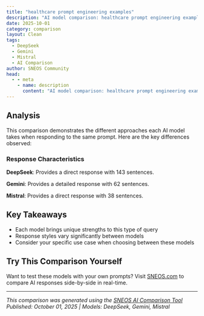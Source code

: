 ```yaml
---
title: "healthcare prompt engineering examples"
description: "AI model comparison: healthcare prompt engineering examples..."
date: 2025-10-01
category: comparison
layout: Clean
tags:
  - DeepSeek
  - Gemini
  - Mistral
  - AI Comparison
author: SNEOS Community
head:
  - - meta
    - name: description
      content: "AI model comparison: healthcare prompt engineering examples..."
---
```


<ChatComparison
  title="healthcare prompt engineering examples"
  prompt="healthcare prompt engineering examples"
  :responses='{"DeepSeek": "Of course. Here is a comprehensive guide to healthcare prompt engineering examples, broken down by key use cases and complexity.\n\n### Understanding Healthcare Prompt Engineering\n\n**Prompt Engineering** is the art and science of designing effective instructions (prompts) for Large Language Models (LLMs) to get the desired output. In healthcare, this is critical because the stakes are high\u2014accuracy, clarity, and safety are paramount.\n\n**Core Principles for Healthcare Prompts:**\n1. **Precision:** Be extremely specific and unambiguous.\n2. **Context is King:** Provide relevant background (e.g., \u0022You are a medical translator,\u0022 \u0022The patient is a 65-year-old male with diabetes\u0022).\n3. **Safety First:** Always include disclaimers that the output is for informational purposes and not a substitute for professional medical advice.\n4. **Iterate:** Test and refine your prompts based on the results.\n\n---\n\n### Example Categories \u0026 Use Cases\n\n---\n\n### Category 1: Clinical Support \u0026 Documentation\n\nThese prompts help clinicians with administrative tasks and initial information gathering, saving time and reducing burnout.\n\n#### 1. Symptom Checker \u0026 Triage Assistance\n**Goal:** To get a structured, differential diagnosis or triage advice based on presented symptoms.\n\n* **Simple Prompt:**\n \u003E \u0022List possible causes for a headache and fever.\u0022\n * *Problem:* Too vague. Could generate anything from a common cold to meningitis.\n\n* **Engineered Prompt (Better):**\n \u003E \u0022Act as a clinical decision support tool. A 30-year-old female presents with a sudden-onset, severe headache, fever of 38.5\u00B0C (101.3\u00B0F), and neck stiffness. She has no history of migraines. Generate a list of 3 potential differential diagnoses, ordered from most to least critical. For each, provide a brief 1-sentence rationale. Conclude with a clear recommendation on whether this warrants immediate emergency care, urgent care, or self-care.\n \u003E\n \u003E **Disclaimer:** This is an AI-generated suggestion for informational purposes only and is not a medical diagnosis. Always consult a healthcare professional for personal medical advice.\u0022\n\n#### 2. Medical Note Summarization \u0026 SOAP Note Generation\n**Goal:** To transform a messy patient encounter into a structured clinical note.\n\n* **Simple Prompt:**\n \u003E \u0022Write a patient note for a diabetic patient.\u0022\n * *Problem:* Uselessly generic.\n\n* **Engineered Prompt (Better):**\n \u003E \u0022You are an AI assistant designed to help a physician write a SOAP note.\n \u003E\n \u003E **Transcript of Patient Encounter:**\n \u003E \u0027Patient John Doe, 58, here for a follow-up on his type 2 diabetes. He says his fasting sugars have been running around 150-180 lately. He\u0027s been trying to walk more but finds it hard with his knee pain. He\u0027s still on metformin 1000mg twice daily. His blood pressure today is 142/88. He denies any chest pain or shortness of breath.\u0027\n \u003E\n \u003E **Instructions:** Based on the transcript above, generate a structured SOAP note.\n \u003E - **Subjective:** Summarize the patient\u0027s reported history and complaints.\n \u003E - **Objective:** List the vital signs and relevant data.\n \u003E - **Assessment:** Provide an assessment of his diabetes and hypertension.\n \u003E - **Plan:** Suggest a 3-point plan for medication, lifestyle, and follow-up.\n \u003E Use medical abbreviations where appropriate.\u0022\n\n#### 3. Patient Letter Generator\n**Goal:** To create clear, empathetic, and jargon-free communication for patients.\n\n* **Engineered Prompt:**\n \u003E \u0022Act as a primary care physician. Write a follow-up letter to a patient named Mrs. Emily Smith to inform her that her recent blood work shows she has pre-diabetes (HbA1c of 6.2%).\n \u003E\n \u003E **Tone:** Empathetic, encouraging, and clear. Avoid medical jargon.\n \u003E **Content:**\n \u003E 1. Clearly state the finding (pre-diabetes).\n \u003E 2. Explain what pre-diabetes means in simple terms.\n \u003E 3. Reassure her that this is a reversible condition with lifestyle changes.\n \u003E 4. Recommend 2-3 specific lifestyle modifications (e.g., diet, exercise).\n \u003E 5. Instruct her to schedule a follow-up appointment to discuss a plan.\n \u003E 6. Include a standard disclaimer about the letter not being a substitute for a consultation.\u0022\n\n---\n\n### Category 2: Patient Education \u0026 Communication\n\nThese prompts focus on translating complex medical information into language patients can understand.\n\n#### 1. Explaining Medical Conditions\n**Goal:** To generate a simple explanation of a disease or condition.\n\n* **Engineered Prompt:**\n \u003E \u0022Explain atrial fibrillation (AFib) to a 70-year-old patient with a high school education.\n \u003E\n \u003E **Format:** Use an analogy (e.g., like an \u0027electrical short circuit in the heart\u0027). Structure the explanation as follows:\n \u003E 1. **What is it?** (Simple definition)\n \u003E 2. **Why does it matter?** (Main risks, e.g., stroke)\n \u003E 3. **What can we do about it?** (General treatment goals: control heart rate, prevent clots)\n \u003E Keep the entire explanation under 300 words. Use bullet points for clarity.\u0022\n\n#### 2. Simplifying Discharge Instructions\n**Goal:** To make post-operative or discharge instructions easy to follow.\n\n* **Engineered Prompt:**\n \u003E \u0022You are a nurse creating simplified discharge instructions for a patient who just had knee arthroscopy.\n \u003E\n \u003E **Original Instructions:** \u0027Take Naproxen 500mg BID PRN for pain. Keep the surgical site clean and dry. Ambulate with assistance as tolerated. Watch for signs of infection like erythema, purulent drainage, or fever. Follow up with ortho in 10-14 days.\u0027\n \u003E\n \u003E **Task:** Rewrite these instructions for a 10th-grade reading level. Replace all medical jargon with simple language. Use a checklist format. Include clear \u0022Call Your Doctor If...\u0022 warning signs.\u0022\n\n---\n\n### Category 3: Medical Research \u0026 Data Analysis\n\nThese prompts help researchers and analysts process complex information more efficiently.\n\n#### 1. Summarizing Research Articles\n**Goal:** To quickly extract key findings from a dense medical paper.\n\n* **Engineered Prompt:**\n \u003E \u0022You are a medical researcher. Summarize the following clinical trial abstract using the \u0027PICO\u0027 framework.\n \u003E\n \u003E **P** (Population):\n \u003E **I** (Intervention):\n \u003E **C** (Comparison):\n \u003E **O** (Outcomes):\n \u003E\n \u003E Then, provide the key finding in one sentence and list two major limitations of the study mentioned in the abstract.\n \u003E\n \u003E **Abstract:** [Paste the abstract text here]\u0022\n\n#### 2. Generating ICD-10 Codes\n**Goal:** To assist medical coders by suggesting potential billing codes. (Note: This must always be verified by a human coder).\n\n* **Engineered Prompt:**\n \u003E \u0022Act as an expert medical coder. Based on the following clinical note snippet, suggest the top 3 most likely ICD-10-CM diagnosis codes. Provide the code and its full description.\n \u003E\n \u003E **Clinical Note Snippet:** \u0027Patient presents for follow-up of uncontrolled type 2 diabetes with associated hyperglycemia. Also addressing hypertensive chronic kidney disease, stage 3.\u0027\n \u003E\n \u003E **Disclaimer:** These are AI-generated suggestions and must be verified by a certified human coder against the complete medical record for accuracy.\u0022\n\n---\n\n### Category 4: Advanced \u0026 Specialized Applications\n\n#### 1. Medical Chatbot Dialogue\n**Goal:** To create a safe and helpful conversational agent for pre-consultation.\n\n* **Engineered Prompt (System Role):**\n \u003E \u0022You are \u0027MedAssist,\u0027 a friendly and cautious AI designed to collect information from a patient before a doctor\u0027s visit.\n \u003E\n \u003E **Your Core Rules:**\n \u003E 1. You NEVER provide a diagnosis.\n \u003E 2. You ONLY ask clarifying questions about symptoms, duration, severity, and medications.\n \u003E 3. You are empathetic and use simple language.\n \u003E 4. If a user describes a symptom that is severe (e.g., chest pain, difficulty breathing), you must immediately advise them to call emergency services or go to the nearest ER.\n \u003E\n \u003E **Your Task:** Greet the user and ask them to describe what brings them in today. Then, proceed to ask relevant follow-up questions to gather a clear history of present illness.\u0022\n\n#### 2. Generating Structured Data from Text\n**Goal:** To extract specific information from unstructured clinical text for databases or analytics.\n\n* **Engineered Prompt:**\n \u003E \u0022Extract the following entities from the clinical text below and present them in a JSON format:\n \u003E\n \u003E - \u0060medication_name\u0060\n \u003E - \u0060dosage\u0060\n \u003E - \u0060frequency\u0060\n \u003E - \u0060condition\u0060\n \u003E\n \u003E **Text:** \u0027The patient was advised to continue taking Lisinopril 10mg daily for his hypertension, and Metformin 500mg twice a day for his diabetes.\u0027\u0022\n\n### Key Takeaways for Healthcare Prompts\n\n* **Role-Playing (\u0060Act as...\u0060)** is extremely powerful for setting context.\n* **Structured Outputs** (JSON, bullet points, templates) force the model to be organized and precise.\n* **Iterative Refinement** is non-negotiable. Your first prompt will rarely be perfect. Analyze the output and adjust your prompt to fix its shortcomings.\n* **The Disclaimer is Mandatory.** This", "Gemini": "## Healthcare Prompt Engineering Examples\n\nHere are some examples of prompt engineering for various healthcare applications, categorized for clarity. Remember that the success of these prompts depends heavily on the specific model you\u0027re using and the quality of data it was trained on. Experimentation and iteration are key!\n\n**1. Medical Information \u0026 Education:**\n\n* **Prompt:** \u0022Explain the causes, symptoms, and treatments for [Disease Name] in simple, easy-to-understand language, suitable for a patient with limited medical knowledge.\u0022\n* **Prompt:** \u0022Summarize the latest research on [Drug Name] and its efficacy in treating [Condition].\u0022\n* **Prompt:** \u0022What are the common side effects of [Medication] and what should I do if I experience them?\u0022\n* **Prompt:** \u0022Compare and contrast the following treatments for [Disease Name]: [Treatment A], [Treatment B], and [Treatment C]. Include potential risks, benefits, and cost considerations.\u0022\n* **Prompt:** \u0022Create a quiz with 5 multiple-choice questions about [Medical Topic] with answers and explanations.\u0022\n\n**2. Patient Support \u0026 Triage:**\n\n* **Prompt:** \u0022I have [Symptom A], [Symptom B], and [Symptom C]. Could this be related to [Suspected Condition]? What should I do next?\u0022\n* **Prompt:** \u0022I have a [Level of Pain] pain in my [Body Part] after [Activity]. What could be the possible causes, and what home remedies can I try?\u0022\n* **Prompt:** \u0022I\u0027m feeling anxious about my upcoming [Medical Procedure]. Can you provide some tips for managing anxiety and preparing for the procedure?\u0022\n* **Prompt:** \u0022I\u0027m struggling to adhere to my new diet for [Medical Condition]. Can you provide some strategies and motivational tips to help me stay on track?\u0022\n* **Prompt:** \u0022Translate this medical instruction [Instruction in English] into Spanish, ensuring it\u0027s easy for a non-native speaker to understand.\u0022\n\n**3. Clinical Decision Support (Use with Caution - Requires Validation):**\n\n* **Prompt:** \u0022A 65-year-old male presents with chest pain, shortness of breath, and elevated troponin levels. Suggest possible diagnoses and initial management steps.\u0022 (This requires careful review by a trained professional!)\n* **Prompt:** \u0022What are the contraindications for prescribing [Medication] to a patient with [Condition A] and [Condition B]?\u0022\n* **Prompt:** \u0022Based on the following lab results [Paste Lab Results], what are the potential implications for a patient diagnosed with [Disease Name]?\u0022\n* **Prompt:** \u0022Suggest a differential diagnosis for a patient presenting with [Symptom A], [Symptom B], [Symptom C], and [Symptom D].\u0022 (Remember, this is for informational purposes only and should not replace professional judgment.)\n* **Prompt:** \u0022Outline the steps involved in performing a [Medical Procedure] according to current best practices.\u0022 (Verification is crucial here.)\n\n**4. Healthcare Administration \u0026 Workflow Optimization:**\n\n* **Prompt:** \u0022Write a draft email to patients reminding them of their upcoming appointments and outlining the necessary preparations.\u0022\n* **Prompt:** \u0022Summarize the key findings from this research article on [Topic] into a concise report suitable for presentation to hospital administrators.\u0022\n* **Prompt:** \u0022Create a standard operating procedure (SOP) for [Process in a Clinic], including steps, responsibilities, and relevant regulations.\u0022\n* **Prompt:** \u0022Generate a list of potential challenges and solutions for implementing a new electronic health record (EHR) system in a small clinic.\u0022\n* **Prompt:** \u0022Rephrase this paragraph to make it more concise and accessible to a broader audience: [Paste Text].\u0022\n\n**5. Research \u0026 Data Analysis (Requires Secure \u0026 Ethical Data Handling):**\n\n* **Prompt:** \u0022Identify potential correlations between [Variable A] and [Variable B] based on available data from [Source].\u0022 (Requires secure access to properly anonymized data and ethical considerations)\n* **Prompt:** \u0022What are the emerging trends in research on [Medical Topic] based on recent publications in [Journal A] and [Journal B]?\u0022\n* **Prompt:** \u0022Summarize the main arguments for and against the use of [New Technology] in [Specific Medical Application].\u0022\n\n**Important Considerations for Healthcare Prompts:**\n\n* **Accuracy is Paramount:** Healthcare prompts require extreme accuracy. Always double-check the information provided by the AI with reliable sources.\n* **Disclaimers are Essential:** Clearly state that the information provided by the AI is not a substitute for professional medical advice. Use phrases like \u0022This information is for educational purposes only and should not be used to diagnose or treat any medical condition.\u0022\n* **Data Privacy and Security:** Be extremely careful about sharing sensitive patient information with AI models. Ensure compliance with HIPAA and other relevant regulations. Preferably use models that are specifically designed for healthcare and prioritize privacy.\n* **Specificity is Key:** The more specific your prompt, the better the results will be. Provide as much context as possible.\n* **Iteration and Refinement:** Don\u0027t expect to get perfect results on the first try. Experiment with different prompts and refine them based on the AI\u0027s responses.\n* **Bias Awareness:** AI models can be biased based on the data they were trained on. Be aware of potential biases and take steps to mitigate them.\n* **Ethical Considerations:** Consider the ethical implications of using AI in healthcare, such as potential job displacement and the impact on the doctor-patient relationship.\n* **Validation:** Any information derived from AI should always be validated by a qualified healthcare professional before being used for patient care or any clinical decision-making.\n\n**Example of a Bad Prompt vs. a Good Prompt:**\n\n* **Bad Prompt:** \u0022Tell me about diabetes.\u0022 (Too broad, lacks context)\n* **Good Prompt:** \u0022Explain the difference between Type 1 and Type 2 diabetes, focusing on the underlying causes and typical treatment approaches. Present the information in a way that is easy for a non-medical person to understand.\u0022 (More specific, provides context, clarifies the desired outcome)\n\nBy following these guidelines and carefully crafting your prompts, you can leverage the power of AI to enhance various aspects of healthcare, while ensuring patient safety and ethical considerations remain a top priority. Remember to continuously evaluate and improve your prompts as AI technology evolves.\n", "Mistral": "Prompt engineering in healthcare involves crafting specific and detailed instructions to guide AI models in generating accurate, relevant, and ethical responses. Here are some examples of healthcare-related prompts across different tasks:\n\n1. **Symptom Checker**:\n - \u0022List possible causes for symptoms of headache, nausea, and blurred vision in a 45-year-old patient.\u0022\n - \u0022What could be the underlying condition if a patient experiences shortness of breath, chest pain, and fatigue?\u0022\n\n2. **Differential Diagnosis**:\n - \u0022Generate a differential diagnosis for a patient presenting with abdominal pain, fever, and vomiting.\u0022\n - \u0022What are the top five differential diagnoses for a patient with sudden onset of severe headache and neck stiffness?\u0022\n\n3. **Medication Recommendation**:\n - \u0022Suggest appropriate medications for a patient diagnosed with hypertension and type 2 diabetes.\u0022\n - \u0022What are the first-line treatments for a patient with major depressive disorder and no comorbidities?\u0022\n\n4. **Patient Education**:\n - \u0022Explain the importance of adhering to a prescribed medication regimen for a patient with chronic heart failure.\u0022\n - \u0022Provide dietary recommendations for a patient recently diagnosed with celiac disease.\u0022\n\n5. **Clinical Guidelines**:\n - \u0022Summarize the current clinical guidelines for managing acute myocardial infarction.\u0022\n - \u0022What are the key points in the latest guidelines for the treatment of asthma in adults?\u0022\n\n6. **Medical Research**:\n - \u0022Summarize the findings of recent studies on the effectiveness of immunotherapy in treating lung cancer.\u0022\n - \u0022What are the latest advancements in the field of gene therapy for treating genetic disorders?\u0022\n\n7. **Ethical Considerations**:\n - \u0022Discuss the ethical implications of using AI in healthcare decision-making.\u0022\n - \u0022What are the key ethical considerations when conducting clinical trials on vulnerable populations?\u0022\n\n8. **Preventive Care**:\n - \u0022Recommend preventive care measures for a 50-year-old patient with a family history of heart disease.\u0022\n - \u0022What are the key preventive care strategies for reducing the risk of type 2 diabetes in an overweight individual?\u0022\n\n9. **Mental Health**:\n - \u0022Suggest non-pharmacological interventions for a patient experiencing mild to moderate anxiety.\u0022\n - \u0022What are the best practices for supporting a patient with post-traumatic stress disorder (PTSD)?\u0022\n\n10. **Public Health**:\n - \u0022Outline the steps for implementing a community-based health promotion program to reduce obesity.\u0022\n - \u0022What are the key strategies for controlling the spread of infectious diseases in a densely populated urban area?\u0022\n\n11. **Telemedicine**:\n - \u0022Provide tips for conducting an effective telemedicine consultation for a patient with chronic pain.\u0022\n - \u0022What are the best practices for ensuring patient privacy and security in telemedicine?\u0022\n\n12. **Healthcare Administration**:\n - \u0022Suggest ways to improve patient flow and reduce waiting times in an emergency department.\u0022\n - \u0022What are the key considerations for implementing an electronic health record (EHR) system in a hospital?\u0022\n\nThese prompts are designed to elicit comprehensive and contextually appropriate responses from AI models, ensuring they provide valuable and actionable information in a healthcare setting."}' 
  published-date="15:27"
/>

## Analysis

This comparison demonstrates the different approaches each AI model takes when responding to the same prompt. Here are the key differences observed:

### Response Characteristics

**DeepSeek**: Provides a direct response with 143 sentences. 

**Gemini**: Provides a detailed response with 62 sentences. 

**Mistral**: Provides a direct response with 38 sentences. 

## Key Takeaways

- Each model brings unique strengths to this type of query
- Response styles vary significantly between models
- Consider your specific use case when choosing between these models

## Try This Comparison Yourself

Want to test these models with your own prompts? Visit [SNEOS.com](https://sneos.com) to compare AI responses side-by-side in real-time.

---

*This comparison was generated using the [SNEOS AI Comparison Tool](https://sneos.com)*
*Published: October 01, 2025 | Models: DeepSeek, Gemini, Mistral*
